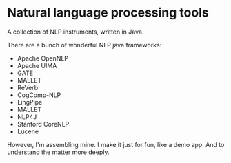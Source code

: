 # Natural language processing tools

A collection of NLP instruments, written in Java.

There are a bunch of wonderful NLP java frameworks:
- Apache OpenNLP
- Apache UIMA
- GATE
- MALLET
- ReVerb
- CogComp-NLP
- LingPipe
- MALLET
- NLP4J
- Stanford CoreNLP
- Lucene

However, I'm assembling mine. I make it just for fun, like a demo app. And to understand the matter more deeply.
